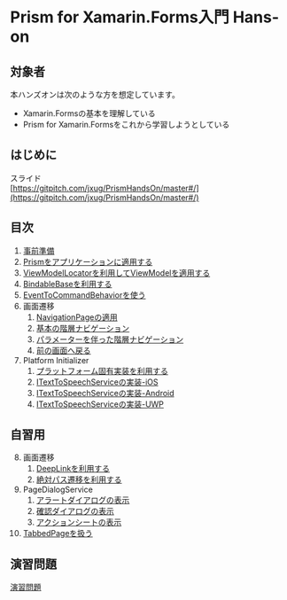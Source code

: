 # Prism for Xamarin.Forms入門 Hans-on

## 対象者

本ハンズオンは次のような方を想定しています。

* Xamarin.Formsの基本を理解している  
* Prism for Xamarin.Formsをこれから学習しようとしている  

## はじめに  

スライド  
[https://gitpitch.com/jxug/PrismHandsOn/master#/](https://gitpitch.com/jxug/PrismHandsOn/master#/)

## 目次

1. [事前準備](textbook/01-事前準備.md)  
2. [Prismをアプリケーションに適用する](textbook/02-Prismをアプリケーションに適用する.md)
3. [ViewModelLocatorを利用してViewModelを適用する](textbook/03-ViewModelLocatorを利用してViewModelを適用する.md)
4. [BindableBaseを利用する](textbook/04-BindableBaseを利用する.md)  
5. [EventToCommandBehaviorを使う](textbook/05-EventToCommandBehaviorを使う.md)
6. 画面遷移
    1. [NavigationPageの適用](textbook/06-01-NavigationPageの適用.md)  
    2. [基本の階層ナビゲーション](textbook/06-02-基本の階層ナビゲーション.md)  
    3. [パラメーターを伴った階層ナビゲーション](textbook/06-03-パラメーターを伴った階層ナビゲーション.md)  
    4. [前の画面へ戻る](textbook/06-04-前の画面へ戻る.md)  
7. Platform Initializer  
    1. [プラットフォーム固有実装を利用する](textbook/07-01-01-プラットフォーム固有実装を利用する.md)
    2. [ITextToSpeechServiceの実装-iOS](textbook/07-01-02-ITextToSpeechServiceの実装-iOS.md)
    3. [ITextToSpeechServiceの実装-Android](textbook/07-01-03-ITextToSpeechServiceの実装-Android.md)  
    4. [ITextToSpeechServiceの実装-UWP](textbook/07-01-04-ITextToSpeechServiceの実装-UWP.md)

## 自習用

8. 画面遷移  
    1. [DeepLinkを利用する](textbook/08-01-DeepLinkを利用する.md)  
    2. [絶対パス遷移を利用する](textbook/08-02-絶対パス遷移を利用する.md)
9. PageDialogService
    1. [アラートダイアログの表示](textbook/09-01-アラートダイアログの表示.md)
    2. [確認ダイアログの表示](textbook/09-02-確認ダイアログの表示.md)  
    3. [アクションシートの表示](textbook/09-03-アクションシートの表示.md)  
10. [TabbedPageを扱う](textbook/10-TabbedPageを扱う.md)

## 演習問題

[演習問題](textbook/90.演習問題.md)